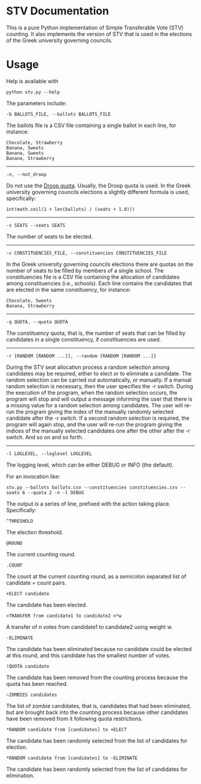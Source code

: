 # STV Documentation

This is a pure Python implementation of Simple Transferable Vote (STV)
counting. It also implements the version of STV that is used in the
elections of the Greek university governing councils.

# Usage

Help is available with

    python stv.py --help

The parameters include:

    -b BALLOTS_FILE, --ballots BALLOTS_FILE

The ballots file is a CSV file containing a single ballot in each
line, for instance:

    Chocolate, Strawberry
    Banana, Sweets
    Banana, Sweets
    Banana, Strawberry

***
    -n, --not_droop   

Do not use the [Droop
quota](http://en.wikipedia.org/wiki/Droop_quota). Usually, the Droop
quota is used. In the Greek university governing councils elections a
slightly different formula is used, specifically:

    int(math.ceil(1 + len(ballots) / (seats + 1.0)))

***

    -s SEATS --seats SEATS

The number of seats to be elected.

***

    -c CONSTITUENCIES_FILE, --constituencies CONSTITUENCIES_FILE

In the Greek university governing councils elections there are quotas
on the number of seats to be filled by members of a single school. The
constituencies file is a CSV file containing the allocation of
candidates among constituencies (i.e., schools). Each line contains
the candidates that are elected in the same constituency, for
instance:

    Chocolate, Sweets
    Banana, Strawberry

***

    -q QUOTA, --quota QUOTA

The constituency quota, that is, the number of seats that can be
filled by candidates in a single constituency, if constituencies are
used.

***

    -r [RANDOM [RANDOM ...]], --random [RANDOM [RANDOM ...]]

During the STV seat allocation process a random selection among
candidates may be required, either to elect or to eliminate a
candidate. The random selection can be carried out automatically, or
manually. If a manual random selection is necessary, then the user
specifies the -r switch. During the execution of the program, when the
random selection occurs, the program will stop and will output a
message informing the user that there is a missing value for a random
selection among candidates. The user will re-run the program giving
the index of the manually randomly selected candidate after the -r
switch. If a second random selection is required, the program will
again stop, and the user will re-run the program giving the indices of
the manually selected candidates one after the other after the -r
switch. And so on and so forth.

***

    -l LOGLEVEL, --loglevel LOGLEVEL

The logging level, which can be either DEBUG or INFO (the default).

For an invocation like:

    stv.py --ballots ballots.csv --constituencies constituencies.csv --seats 6 --quota 2 -n -l DEBUG

The output is a series of line, prefixed with the action taking place.
Specifically:

    ^THRESHOLD

The election threshold.

    @ROUND

The current counting round.

    .COUNT

The count at the current counting round, as a semicolon separated list
of candidate = count pairs.

    +ELECT candidate

The candidate has been elected.

    >TRANSFER from candidate1 to candidate2 n*w

A transfer of n votes from candidate1 to candidate2 using weight w.

    -ELIMINATE 

The candidate has been eliminated because no candidate could be
elected at this round, and this candidate has the smallest number of
votes.

    !QUOTA candidate

The candidate has been removed from the counting process because the
quota has been reached.

    ~ZOMBIES candidates

The list of zombie candidates, that is, candidates that had been
eliminated, but are brought back into the counting process because
other candidates have been removed from it following quota
restrictions.

    *RANDOM candidate from [candidates] to +ELECT

The candidate has been randomly selected from the list of candidates
for election.

    *RANDOM candidate from [candidates] to -ELIMINATE

The candidate has been randomly selected from the list of candidates
for elimination.